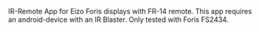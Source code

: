 IR-Remote App for Eizo Foris displays with FR-14 remote. This app requires an android-device with an IR Blaster. Only tested with Foris FS2434. 
